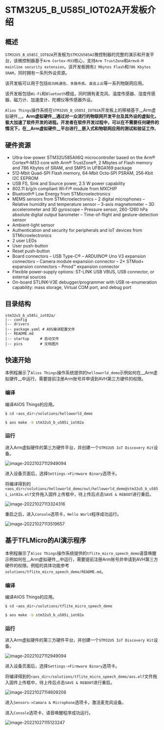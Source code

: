 # STM32U5_B_U585I_IOT02A开发板介绍

## 概述

`STM32U5_B_U585I_IOT02A`开发板为`STM32U585AI`微控制器的完整的演示和开发平台，该微控制器基于`Arm Cortex-M33`核心，支持`Arm TrustZone`和`Armv8-M mainline security extension`。该开发板拥有`2 Mbytes Flash`和`786 Kbytes SRAM`，同时拥有一系列外设资源。

该开发板可以用于包括`低功耗通信`、`多路传感`、`直连上云`等一系列物联网应用。

该开发板包括`Wi-Fi`和`Bluetooth`模组，同时拥有麦克风、温度传感器、湿度传感器、磁力计、加速度计、陀螺仪等传感器外设。

`Alios Things`操作系统在`STM32U5_B_U585I_IOT02A`开发板上的移植基于__Arm虚拟硬件__。__Arm虚拟硬件__通过对一众流行的物联网开发平台及其外设的虚拟化，极大加速了软件开发的进程。开发者在软件开发过程中，可以在不需要任何硬件的情况下，在__Arm虚拟硬件__平台进行__嵌入式和物联网应用的测试和验证工作__。

## 硬件资源

* Ultra-low-power STM32U585AII6Q microcontroller based on the Arm® Cortex®‑M33 core with Arm® TrustZone®, 2 Mbytes of Flash memory and 786 Kbytes of SRAM, and SMPS in UFBGA169 package 
* 512‑Mbit Quad-SPI Flash memory, 64‑Mbit Octo‑SPI PSRAM, 256‑Kbit I2C EEPROM
* USB FS, Sink and Source power, 2.5 W power capability
* 802.11 b/g/n compliant Wi‑Fi® module from MXCHIP 
* Bluetooth® Low Energy from STMicroelectronics
* MEMS sensors from STMicroelectronics – 2 digital microphones – Relative humidity and temperature sensor – 3-axis magnetometer – 3D accelerometer and 3D gyroscope – Pressure sensor, 260-1260 hPa absolute digital output barometer – Time-of-flight and gesture-detection sensor
* Ambient-light sensor
* Authentication and security for peripherals and IoT devices from STMicroelectronics 
* 2 user LEDs
* User push-button 
* Reset push-button
* Board connectors – USB Type-C® – ARDUINO® Uno V3 expansion connectors – Camera module expansion connector – 2× STMod+ expansion connectors – Pmod™ expansion connector 
* Flexible power-supply options: ST-LINK USB VBUS, USB connector, or external sources
* On-board STLINK-V3E debugger/programmer with USB re-enumeration capability: mass storage, Virtual COM port, and debug port

## 目录结构

```
stm32u5_b_u585i_iot02a/
|-- config
|-- drivers
|-- package.yaml # AOS编译配置文件
|-- README.md
|-- startup     # 启动文件
|-- pics        # 文档图片
```

## 快速开始

本例程展示了`Alios Things`操作系统提供的`helloworld_demo`示例如何在__Arm虚拟硬件__中运行，需要提前注册Arm账号并申请到AVH第三方硬件的权限。

### 编译

编译AliOS Things的应用。

```bash
$ cd <aos_dir>/solutions/helloworld_demo

$ aos make -b stm32u5_b_u585i_iot02a
```

### 运行

进入Arm虚拟硬件的第三方硬件平台，并创建一个`STM32U5 IoT Discovery Kit`设备。

![image-20221027112949094](pics/image-20221027112949094.png)

进入设备页面后，选择`Settings->Firmware Binary`选项卡。

将编译得到的`<aos_dir>/solutions/helloworld_demo/out/helloworld_demo@stm32u5_b_u585i_iot02a.elf`文件拖入固件上传框中，待上传后点击`SAVE & REBOOT`进行重启。

![image-20221027113324316](pics/image-20221027113324316.png)

重启之后，进入`Console`选项卡，`Hello World`程序成功运行。

![image-20221027113519657](pics/image-20221027113519657.png)

## 基于TFLMicro的AI演示程序

本例程展示了`Alios Things`操作系统提供的`tflite_micro_speech_demo`语音唤醒示例如何在__Arm虚拟硬件__中运行，需要提前注册Arm账号并申请到AVH第三方硬件的权限。例程的具体功能参考`solutions/tflite_micro_speech_demo/README.md`。

### 编译

编译AliOS Things的应用。

```bash
$ cd <aos_dir>/solutions/tflite_micro_speech_demo

$ aos make -b stm32u5_b_u585i_iot02a
```

### 运行

进入Arm虚拟硬件的第三方硬件平台，并创建一个`STM32U5 IoT Discovery Kit`设备。

![image-20221027112949094](pics/image-20221027112949094.png)

进入设备页面后，选择`Settings->Firmware Binary`选项卡。

将编译得到的`<aos_dir>/solutions/tflite_micro_speech_demo/aos.elf`文件拖入固件上传框中，待上传后点击`SAVE & REBOOT`进行重启。

![image-20221027114609206](pics/image-20221027114609206.png)

进入`Sensors->Camara & Microphone`选项卡，激活麦克风设备。

进入`Console`选项卡，语音唤醒程序成功运行。

![image-20221027115123247](pics/image-20221027115123247.png)